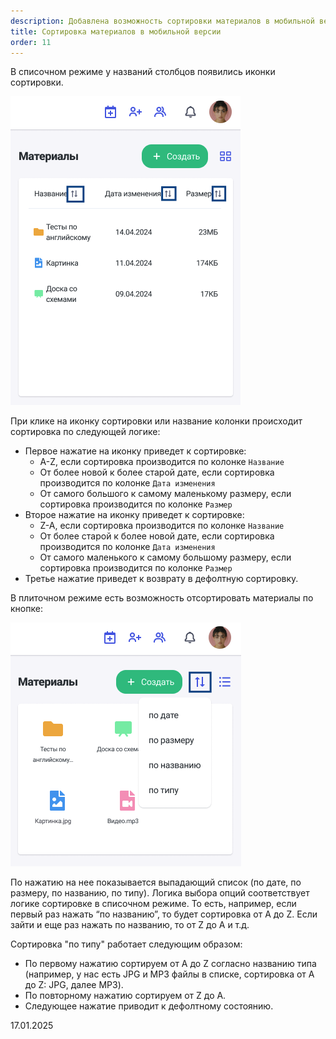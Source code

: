 ```yaml
---
description: Добавлена возможность сортировки материалов в мобильной версии
title: Сортировка материалов в мобильной версии
order: 11
---
```


В списочном режиме у названий столбцов появились иконки сортировки.

![](<./image (123).png>)

При клике на иконку сортировки или название колонки происходит сортировка по следующей логике:

-  Первое нажатие на иконку приведет к сортировке:
   -  A-Z, если сортировка производится по колонке `Название`
   -  От более новой к более старой дате, если сортировка производится по колонке `Дата изменения`
   -  От самого большого к самому маленькому размеру, если сортировка производится по колонке `Размер`
-  Второе нажатие на иконку приведет к сортировке:
   -  Z-A, если сортировка производится по колонке `Название`
   -  От более старой к более новой дате, если сортировка производится по колонке `Дата изменения`
   -  От самого маленького к самому большому размеру, если сортировка производится по колонке `Размер`
-  Третье нажатие приведет к возврату в дефолтную сортировку.

В плиточном режиме есть возможность отсортировать материалы по кнопке:

![](<./image (124).png>)

По нажатию на нее показывается выпадающий список (по дате, по размеру, по названию, по типу). Логика выбора опций соответствует логике сортировке в списочном режиме. То есть, например, если первый раз нажать “по названию”, то будет сортировка от А до Z. Если зайти и еще раз нажать по названию, то от Z до A и т.д.

Сортировка "по типу" работает следующим образом:

-  По первому нажатию сортируем от А до Z согласно названию типа (например, у нас есть JPG и MP3 файлы в списке, сортировка от А до Z: JPG, далее MP3).
-  По повторному нажатию сортируем от Z до A.
-  Следующее нажатие приводит к дефолтному состоянию.

17\.01.2025